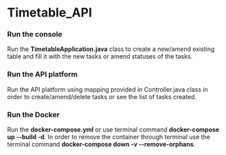 # Timetable_API

### Run the console
Run the **TimetableApplication.java** class to create a new/amend existing table and fill it with the new tasks or amend statuses of the tasks.
### Run the API platform
Run the API platform using mapping provided in Controller.java class in order to create/amend/delete tasks or see the list of tasks created.
### Run the Docker
Run the **docker-compose.yml** or use terminal command **docker-compose up --build -d**. In order to remove the container through terminal use the terminal command **docker-compose down -v --remove-orphans**. 

